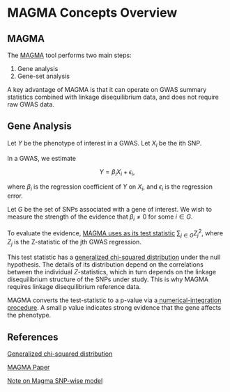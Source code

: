 # MAGMA Concepts Overview
## MAGMA
The [MAGMA](https://journals.plos.org/ploscompbiol/article?id=10.1371/journal.pcbi.1004219)  tool performs two main steps:
1. Gene analysis
2. Gene-set analysis


A key advantage of MAGMA is that it can operate on GWAS summary statistics combined with linkage disequilibrium data, and does not require raw GWAS data.
## Gene Analysis
 Let $Y$ be the phenotype of interest in  a GWAS.  Let $X_i$ be the ith SNP.


In a GWAS, we estimate

$$Y= \beta_i X_i +\epsilon_i,$$

where $\beta_i$ is the regression coefficient of $Y$ on $X_i$, and $\epsilon_i$ is the regression error.


Let $G$ be the set of SNPs associated with a gene of interest.  We wish to measure the strength of the evidence that $\beta_i\ne 0$ for some $i\in G$. 


To evaluate the evidence, [MAGMA uses as its test statistic](https://vu.data.surfsara.nl/s/VeuWKUwd0rz6AZD?dir=/&editing=false&openfile=true) $\sum_{j\in G}Z_j^2$, where $Z_j$ is the Z-statistic of the jth GWAS regression. 

This test statistic has a [generalized chi-squared distribution](https://en.wikipedia.org/wiki/Generalized_chi-squared_distribution) under the null hypothesis.  The details of its distribution depend on the correlations between the individual $Z$-statistics, which in turn depends on the linkage disequilibrium structure of the SNPs under study.  This is why MAGMA requires linkage disequilibrium reference data.

MAGMA converts the test-statistic to a p-value via a[ numerical-integration procedure](https://vu.data.surfsara.nl/s/VeuWKUwd0rz6AZD?dir=/&editing=false&openfile=true). A small p value indicates strong evidence that the gene affects the phenotype.




## References
 [Generalized chi-squared distribution](https://en.wikipedia.org/wiki/Generalized_chi-squared_distribution)

[MAGMA Paper](https://journals.plos.org/ploscompbiol/article?id=10.1371/journal.pcbi.1004219) 

[Note on Magma SNP-wise model](https://vu.data.surfsara.nl/s/VeuWKUwd0rz6AZD?dir=/&editing=false&openfile=true)



